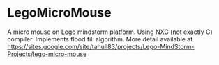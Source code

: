 # LegoMicroMouse
A micro mouse on Lego mindstorm platform.
Using NXC (not exactly C) compiler.
Implements flood fill algorithm. 
More detail available at https://sites.google.com/site/tahull83/projects/Lego-MindStorm-Projects/lego-micro-mouse
